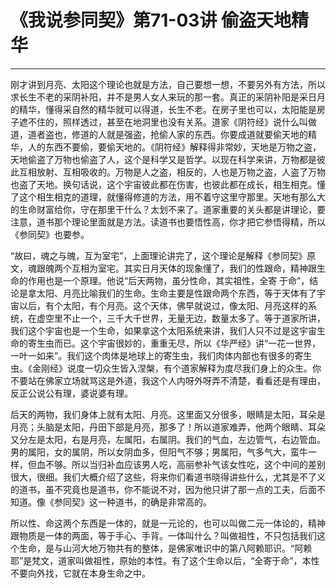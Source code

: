 # 《我说参同契》第71-03讲 偷盗天地精华

------

刚才讲到月亮、太阳这个理论也就是方法，自己要想一想，不要另外有方法，所以求长生不老的采阴补阳，并不是男人女人来玩的那一套。真正的采阴补阳是采日月的精华，懂得采自然的精华就可以得道，长生不老。在房子里也可以，太阳能是房子遮不住的，照样透过，甚至在地洞里也没有关系。道家《阴符经》说什么叫做道，道者盗也，修道的人就是强盗，抢偷人家的东西。你要成道就要偷天地的精华，人的东西不要偷，要偷天地的。《阴符经》解释得非常妙，天地是万物之盗，天地偷盗了万物也偷盗了人，这个是科学又是哲学。以现在科学来讲，万物都是彼此互相放射、互相吸收的。万物是人之盗，相反的，人也是万物之盗，人盗了万物也盗了天地。换句话说，这个宇宙彼此都在伤害，也彼此都在成长，相生相克。懂了这个相生相克的道理，就懂得修道的方法，用不着守这里守那里。天地有那么大的生命财富给你，守在那里干什么？太划不来了。道家重要的关头都是讲理论，要注意，道书那个理论里面就是方法。读道书也要悟性高，你才把它参悟得精，所以《参同契》也要参。

“故曰，魂之与魄，互为室宅”，上面理论讲完了，这个理论是解释《参同契》原文，魂跟魄两个互相为室宅。其实日月天体的现象懂了，我们的性跟命，精神跟生命的作用也是一个原理。他说“后天两物，虽分性命，其实祖性，全寄 于命”，结论是拿太阳、月亮比喻我们的生命。生命主要是性跟命两个东西，等于天体有了宇宙以后，有个太阳，有个月亮。这个天体，佛早就说过，像太阳、月亮这样的系统，在虚空里不止一个，三千大千世界，无量无边，数量太多了。等于道家所讲，我们这个宇宙也是一个生命，如果拿这个太阳系统来讲，我们人只不过是这宇宙生命的寄生虫而已。这个宇宙很妙的，重重无尽，所以《华严经》讲“一花一世界，一叶一如来”。我们这个肉体是地球上的寄生虫，我们肉体内部也有很多的寄生虫。《金刚经》说度一切众生皆入涅槃，有个道家解释为度尽我们身上的众生。你不要站在佛家立场就骂这是外道，我这个人内呀外呀弄不清楚，看看还是有理由，反正公说公有理，婆说婆有理。

后天的两物，我们身体上就有太阳、月亮。这里面又分很多，眼睛是太阳，耳朵是月亮；头脑是太阳，丹田下部是月亮，那多了！所以道家难弄，他两个眼睛、耳朵又分左是太阳，右是月亮，左属阳，右属阴。我们的气血，左边管气，右边管血。男的属阳，女的属阴，所以女阴血多，但阳气不够；男属阳，气多气大，蛮牛一样，但血不够。所以当归补血应该男人吃，高丽参补气该女性吃，这个中间的差别很大，很细。我们大概介绍了这些，将来你们看道书晓得讲些什么，尤其是不了义的道书，虽不究竟也是道书，你不能说不对，因为他只讲了那一点的工夫，后面不知道。像《参同契》这一种道书，的确是非常高的。

所以性、命这两个东西是一体的，就是一元论的，也可以叫做二元一体论的，精神跟物质是一体的两面，等于手心、手背。一体叫什么？叫做祖性，不只包括我们这个生命，是与山河大地万物共有的整体，是佛家唯识中的第八阿赖耶识。“阿赖耶”是梵文，道家叫做祖性，原始的本性。有了这个生命以后，“全寄于命”，本性不要向外找，它就在本身生命之中。